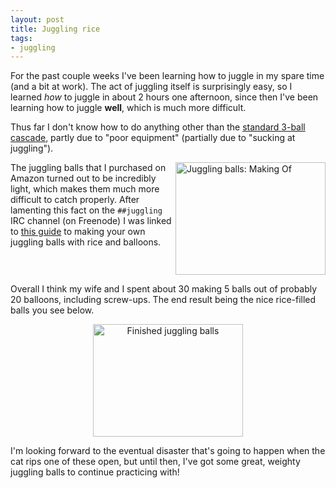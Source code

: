 ```yaml
---
layout: post
title: Juggling rice
tags:
- juggling
---
```



For the past couple weeks I've been learning how to juggle in my spare time
(and a bit at work). The act of juggling itself is surprisingly easy, so I
learned *how* to juggle in about 2 hours one afternoon, since then I've been
learning how to juggle **well**, which is much more difficult.

Thus far I don't know how to do anything other than the [standard 3-ball
cascade](http://kingscascade.com/3BallCascade.html), partly due to "poor
equipment" (partially due to "sucking at juggling").

<a href="http://www.flickr.com/photos/agentdero/7910986168/" title="Juggling
balls: Making Of by agentdero, on Flickr"><img
src="http://farm9.staticflickr.com/8034/7910986168_e9e3108bf9_m.jpg"
width="240" height="180" alt="Juggling balls: Making Of" align="right"></a>

The juggling balls that I purchased on Amazon turned out to be incredibly
light, which makes them much more difficult to catch properly. After lamenting
this fact on the `##juggling` IRC channel (on Freenode) I was linked to
[this guide](http://www.abc.net.au/science/surfingscientist/jugglingballs.htm)
to making your own juggling balls with rice and balloons.


<br clear="all"/>

Overall I think my wife and I spent about 30 making 5 balls out of probably 20
balloons, including screw-ups. The end result being the nice rice-filled balls
you see below.

<center><a href="http://www.flickr.com/photos/agentdero/7910985416/" title="Finished
juggling balls by agentdero, on Flickr"><img
src="http://farm9.staticflickr.com/8297/7910985416_12db15fa8b_m.jpg"
width="240" height="180" alt="Finished juggling balls"></a></center>


I'm looking forward to the eventual disaster that's going to happen when the
cat rips one of these open, but until then, I've got some great, weighty
juggling balls to continue practicing with!
